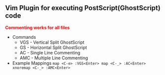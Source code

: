 
## Vim Plugin for executing PostScript(GhostScript) code
 <b style="color:red"> Commenting works for all files  </b>
 - Commands
   - VGS - Vertical Split GhostScript 
   - GS  - Horizontal Split GhostScript 
   - AC  - Single Line Commenting  
   - AMC  - Multiple Line Commenting  
 - Example Mappings
   ``
      map <C-e> :VGS<Enter>
      map <C-_> :AC<Enter>
      xnoremap <C-_> :AMC<Enter>
   ``
